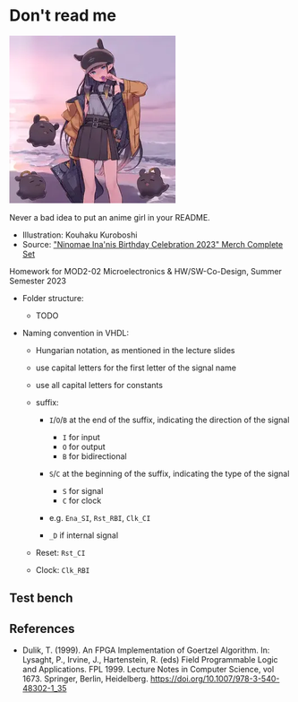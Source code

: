 # Don't read me

![Dreamt-I-Went-Outside Acrylic Smartphone Stand](ninomae_inanis.webp)

Never a bad idea to put an anime girl in your README.

* Illustration: Kouhaku Kuroboshi
* Source: ["Ninomae Ina'nis Birthday Celebration 2023" Merch Complete Set](https://shop.geekjack.net/products/ninomae-inanis-birthday-celebration-2023-merch-complete-set?variant=45094943785206)

Homework for MOD2-02 Microelectronics & HW/SW-Co-Design, Summer Semester 2023

* Folder structure:
  * TODO

* Naming convention in VHDL:
  * Hungarian notation, as mentioned in the lecture slides
  * use capital letters for the first letter of the signal name
  * use all capital letters for constants

  * suffix:
    * `I`/`O`/`B` at the end of the suffix, indicating the direction of the signal
      * `I` for input
      * `O` for output
      * `B` for bidirectional

    * `S`/`C` at the beginning of the suffix, indicating the type of the signal
      * `S` for signal
      * `C` for clock

    * e.g. `Ena_SI`, `Rst_RBI`, `Clk_CI`

    * `_D` if internal signal

  * Reset: `Rst_CI`
  * Clock: `Clk_RBI`

## Test bench

<!-- Also, please write me a testbench for the Goertzel entity above.
It should read several text files containing the input data of different test cases, and also several text files containing the ground truth of output data. The testbench should compare the output of the Goertzel entity with the ground truth, and report where there is an error.
A text file has 1 sample per line, in integer.
name the Goertzel component DUT (device under test). -->

## References

* Dulik, T. (1999). An FPGA Implementation of Goertzel Algorithm. In: Lysaght, P., Irvine, J., Hartenstein, R. (eds) Field Programmable Logic and Applications. FPL 1999. Lecture Notes in Computer Science, vol 1673. Springer, Berlin, Heidelberg. <https://doi.org/10.1007/978-3-540-48302-1_35>

